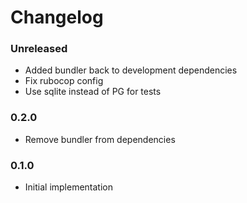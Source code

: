 # Changelog

### Unreleased
- Added bundler back to development dependencies
- Fix rubocop config
- Use sqlite instead of PG for tests

### 0.2.0
- Remove bundler from dependencies

### 0.1.0
- Initial implementation
